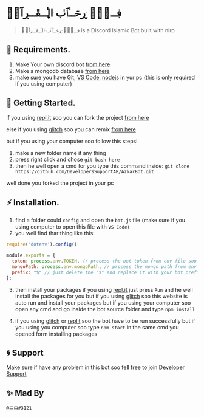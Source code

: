 # ڣــېْۧ ּڕحۡــٰٱ̍ب ּا̍ڸــڦــڔآنۨ

> ڣــېْۧ ּڕحۡــٰٱ̍ب ּا̍ڸــڦــڔآنۨ is a Discord Islamic Bot built with niro

## 📜 Requirements.

1. Make Your own discord bot [from here](https://discord.com/developers/applications/)
2. Make a mongodb database [from here](https://www.mongodb.com/)
3. make sure you have [Git](https://git-scm.com/downloads), [VS Code](https://code.visualstudio.com/download), [nodejs](https://nodejs.org/en/download/current/) in yur pc (this is only required if you using computer)

## 🚀 Getting Started.

if you using [repl.it](https://www.replit.com/) soo you can fork the project [from here](https://replit.com/@NIR0/AzkarBot?v=1)

else if you using [glitch](https://www.glitch.com/) soo you can remix [from here](https://glitch.com/edit/#!/azkarbotar)

but if you using your computer soo follow this steps!

1. make a new folder name it any thing
2. press right click and chose `git bash here`
3. then he well open a cmd for you type this command inside: `git clone https://github.com/DevelopersSupportAR/AzkarBot.git`

well done you forked the project in your pc

## ⚡ Installation.

1. find a folder could `config` and open the `bot.js` file (make sure if you using computer to open this file with `VS Code`)
2. you well find thar thing like this:
```js
require('dotenv').config()

module.exports = {
  token: process.env.TOKEN, // process the bot token from env file soo make a file outside all the files but in the bot source folder name it ".env" and type inside "TOKEN=Your Discord Bot Token"
  mongoPath: process.env.mongoPath, // process the mongo path from env file soo go to your .env file and type inside "mongoPath=Your Mongo Path"
  prefix: "$" // just delete the "$" and replace it with your bot prefix
};
```

3. then install your packages if you using [repl.it](https://www.replit.com/) just press `Run` and he well install the packages for you but if you using [glitch](https://www.glitch.com/) soo this website is auto run and install your packages but if you using your computer soo open any cmd and go inside the bot source folder and type `npm install`

4. if you using [glitch](https://www.glitch.com/) or [replit](https://replit.com/) soo the bot have to be run successfully but if you using you computer soo type `npm start` in the same cmd you opened form installing packages

## 🌀 Support

Make sure if have any problem in this bot soo fell free to join [Developer Support](https://discord.gg/H6B3RhATMU)

## ✨ Mad By

`@ニロ#3121`
